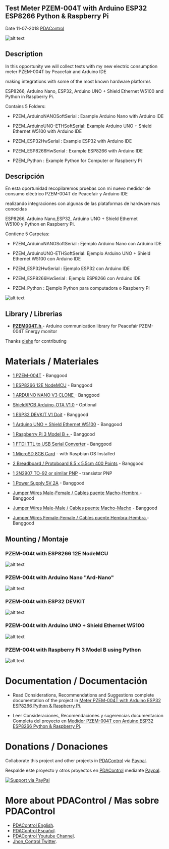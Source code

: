 ## Test Meter PZEM-004T with Arduino ESP32 ESP8266 Python & Raspberry Pi

 Date 11-07-2018   [PDAControl](http://pdacontrolen.com)

![alt text](http://pdacontroles.com/wp-content/uploads/2018/06/Basic-Ubidots-PZEM-004.png "ESP-Ubidots")

## Description

In this opportunity we will collect tests with my new electric consumption meter PZEM-004T by Peacefair and Arduino IDE

making integrations with some of the most known hardware platforms 

ESP8266, Arduino Nano, ESP32, Arduino UNO + Shield Ethernet W5100 and Python in Raspberry Pi.

Contains 5 Folders:

* PZEM_ArduinoNANOSoftSerial   :  Example Arduino Nano with Arduino IDE 

* PZEM_ArduinoUNO-ETHSoftSerial:  Example Arduino UNO + Shield Ethernet W5100 with Arduino IDE

* PZEM_ESP32HwSerial           :  Example ESP32 with Arduino IDE

* PZEM_ESP8266HwSerial		   :  Example ESP8266 with Arduino IDE	

* PZEM_Python                  :  Example Python for Computer or Raspberry Pi



## Descripción

En esta oportunidad recopilaremos pruebas con mi nuevo medidor de consumo eléctrico PZEM-004T de Peacefair y Arduino IDE

realizando integraciones con algunas de las plataformas de hardware mas conocidas

ESP8266, Arduino Nano,ESP32, Arduino UNO + Shield Ethernet W5100 y Python en Raspberry Pi.

Contiene 5 Carpetas:

* PZEM_ArduinoNANOSoftSerial   :  Ejemplo Arduino Nano con Arduino IDE

* PZEM_ArduinoUNO-ETHSoftSerial:  Ejemplo Arduino UNO + Shield Ethernet W5100 con Arduino IDE

* PZEM_ESP32HwSerial           :  Ejemplo ESP32 con Arduino IDE

* PZEM_ESP8266HwSerial		   :  Ejemplo ESP8266 con Arduino IDE	

* PZEM_Python                  :  Ejemplo Python para computadora o Raspberry Pi



![alt text](http://pdacontroles.com/wp-content/uploads/2018/07/tama%C3%B1o-pzem.jpg "PZEM-004")


## Library / Librerias

 * [**PZEM004T.h**  ](https://github.com/olehs/PZEM004T) - Arduino communication library for Peacefair PZEM-004T Energy monitor

Thanks [olehs](https://github.com/olehs)  for contributing 





# Materials / Materiales


* [1 PZEM-004T](https://bit.ly/2HPyVJL) - Banggood

* [1 ESP8266 12E NodeMCU](http://bit.ly/2uni5Nz) - Banggood

* [1 ARDUINO NANO V3 CLONE ](http://bit.ly/2uopXi5) - Banggood

* [Shield/PCB Arduino-OTA V1.0](http://pdacontrolen.com) - Optional

* [1 ESP32 DEVKIT V1 Doit](http://bit.ly/2zuUGje) - Banggood

* [1 Arduino UNO + Shield Ethernet W5100](https://bit.ly/2leWqDr) - Banggood

* [1 Raspberry Pi 3 Model B + ](http://bit.ly/2NKRnaO) - Banggood

* [1 FTDI TTL to USB Serial Converter](http://bit.ly/2ujroOI) - Banggood

* [1 MicroSD 8GB Card](https://www.raspberrypi.org/documentation/installation/installing-images/) - with Raspbian OS Installed

* [2 Breadboard / Protoboard 8.5 x 5.5cm 400 Points](http://bit.ly/2uant7G) - Banggood

* [1 2N2907 TO-92 or similar PNP](https://global.oup.com/us/companion.websites/fdscontent/uscompanion/us/pdf/microcircuits/students/bjt/2N2907-motorola.pdf) - transistor PNP

* [1 Power Supply 5V 2A](http://s.click.aliexpress.com/e/YNVrZjq) - Banggood

* [Jumper Wires Male-Female / Cables puente Macho-Hembra ](http://bit.ly/2KK4F9s)    - Banggood

* [Jumper Wires Male-Male / Cables puente Macho-Macho](http://bit.ly/2N7MZSb)        - Banggood

* [Jumper Wires Female-Female / Cables puente Hembra-Hembra ](http://bit.ly/2L7HxOn) - Banggood



## Mounting / Montaje

### PZEM-004t with ESP8266 12E NodeMCU

![alt text](http://pdacontroles.com/wp-content/uploads/2018/07/SERIAL-ESP8266.png "mounting")

### PZEM-004t with Arduino Nano "Ard-Nano"

![alt text](http://pdacontroles.com/wp-content/uploads/2018/07/SERIAL-ARDUINO-NANO.png "mounting")

### PZEM-004t with ESP32 DEVKIT

![alt text](http://pdacontroles.com/wp-content/uploads/2018/07/SERIAL-ESP32.png "mounting")

### PZEM-004t with Arduino UNO + Shield Ethernet W5100

![alt text](http://pdacontroles.com/wp-content/uploads/2018/07/Serial-Arduino-ETH.png "mounting")

### PZEM-004t with Raspberry Pi 3 Model B using Python

![alt text](http://pdacontroles.com/wp-content/uploads/2018/07/SERIAL-RASPBERRY-PI-PYTHON.png "mounting")






# Documentation / Documentación 
* Read Considerations, Recommendations and Suggestions complete documentation of the project in [Meter PZEM-004T with Arduino ESP32 ESP8266 Python & Raspberry Pi](http://pdacontrolen.com/meter-pzem-004-esp8266-platform-iot-ubidots/).


* Leer Consideraciones, Recomendaciones y sugerencias documentacion Completa del proyecto en  [Medidor PZEM-004T con Arduino ESP32 ESP8266 Python & Raspberry Pi](http://pdacontroles.com/medidor-pzem-004-esp8266-plataforma-iot-ubidots/).

# Donations / Donaciones 
Collaborate this project and other projects in [PDAControl](http://pdacontrolen.com)  via [Paypal](https://www.paypal.me/pdacontrol). 

Respalde este proyecto y otros proyectos en [PDAControl](http://pdacontrolen.com)  mediante [Paypal](https://www.paypal.me/pdacontrol).

[![Support via PayPal](https://cdn.rawgit.com/twolfson/paypal-github-button/1.0.0/dist/button.svg)](https://www.paypal.me/pdacontrol)

# More about PDAControl / Mas sobre PDAControl
* [PDAControl English](http://pdacontrolen.com). 
* [PDAControl Español](http://pdacontroles.com). 
* [PDAControl Youtube Channel](https://www.youtube.com/channel/UCv1D6zrC0ZL0PSgM6tdEpPg/videos). 
* [Jhon_Control Twitter](https://twitter.com/Jhon_Control). 


